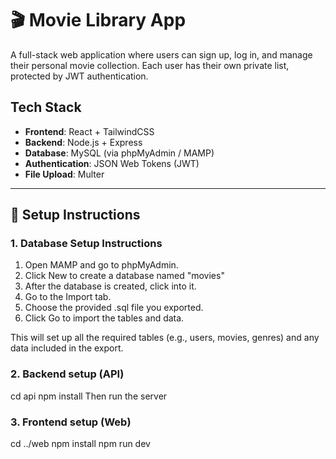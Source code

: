 # 🎬 Movie Library App

A full-stack web application where users can sign up, log in, and manage their personal movie collection. Each user has their own private list, protected by JWT authentication.

## Tech Stack
- **Frontend**: React + TailwindCSS
- **Backend**: Node.js + Express
- **Database**: MySQL (via phpMyAdmin / MAMP)
- **Authentication**: JSON Web Tokens (JWT)
- **File Upload**: Multer

---

## 🚀 Setup Instructions


### 1. Database Setup Instructions
1. Open MAMP and go to phpMyAdmin.
2. Click New to create a database named "movies"
3. After the database is created, click into it.
4. Go to the Import tab.
5. Choose the provided .sql file you exported.
6. Click Go to import the tables and data.

This will set up all the required tables (e.g., users, movies, genres) and any data included in the export.

### 2. Backend setup (API)
cd api
npm install
Then run the server


### 3. Frontend setup (Web)
cd ../web
npm install
npm run dev
